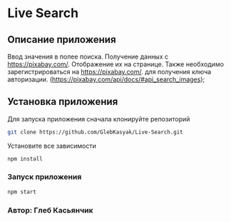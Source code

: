 ﻿#  Live Search

## Описание приложения

Ввод значения в полее поиска. Получение данных с https://pixabay.com/. Отображение их на странице.
Также необходимо зарегистрироваться на https://pixabay.com/. для получения ключа авторизации.
(https://pixabay.com/api/docs/#api_search_images);

## Установка приложения

Для запуска приложения сначала клонируйте репозиторий

```sh
git clone https://github.com/GlebKasyak/Live-Search.git
```

Установите все зависимости

```sh
npm install
```

### Запуск приложения

```sh
npm start
```

### Автор: Глеб Касьянчик

